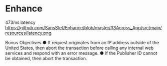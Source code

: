 # Enhance

473ms latency
https://github.com/SansStef/Enhance/blob/master/33Across_App/src/main/resources/latency.png

Bonus Objectives
● If request originates from an IP address outside of the United States, then abort the
transaction before calling any internal web services and respond with an error message.
● If the Publisher ID cannot be obtained, then abort the transaction.
